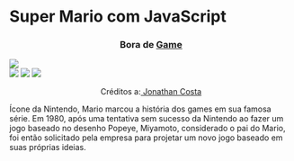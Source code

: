 <h1 align="left">Super Mario com JavaScript</h1>
   
<h3 align="center">Bora de <a href="https://devrailan.github.io/Super-Mario.github.io/">Game</a></h3>   
<img src="https://cdn.discordapp.com/attachments/876799799255531523/999749650816970852/mariogame.png">
<div inline:block>
    <img src="https://img.shields.io/badge/html5-%23E34F26.svg?style=for-the-badge&logo=html5&logoColor=white" />
    <img src="https://img.shields.io/badge/css3-%231572B6.svg?style=for-the-badge&logo=css3&logoColor=white" />
    <img src="https://img.shields.io/badge/javascript-%23323330.svg?style=for-the-badge&logo=javascript&logoColor=%23F7DF1E" />
</div>
<p align="center">Créditos a:<a href="https://youtu.be/4WDCv1O13AY"> 
Jonathan Costa</a></p>
<p align="left">Ícone da Nintendo, Mario marcou a história dos games em
 sua famosa série. Em 1980, após uma tentativa sem sucesso da
 Nintendo ao fazer um jogo baseado no desenho Popeye, Miyamoto,
 considerado o pai do Mario, foi então solicitado pela empresa
 para projetar um novo jogo baseado em suas próprias ideias.</p>
